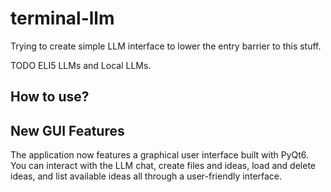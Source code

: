 # terminal-llm
Trying to create simple LLM interface to lower the entry barrier to this stuff.

TODO ELI5 LLMs and Local LLMs.

## How to use?






## New GUI Features
The application now features a graphical user interface built with PyQt6. You can interact with the LLM chat, create files and ideas, load and delete ideas, and list available ideas all through a user-friendly interface.
